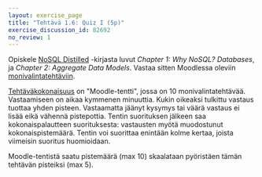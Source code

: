```yaml
---
layout: exercise_page
title: "Tehtävä 1.6: Quiz I (5p)"
exercise_discussion_id: 82692
no_review: 1
---
```


Opiskele [NoSQL Distilled][reading] -kirjasta luvut  *Chapter 1: Why NoSQL? Databases*, ja *Chapter 2: Aggregate Data Models*. Vastaa sitten Moodlessa oleviin [monivalintatehtäviin][quiz]. 

[reading]: /tkj2017s/viitteet/#nosql-distilled
[quiz]: https://moodle2.tut.fi/mod/quiz/view.php?id=335822


[Tehtäväkokonaisuus][quiz] on "Moodle-tentti", jossa on 10 monivalintatehtävää. Vastaamiseen on aikaa kymmenen minuuttia. Kukin oikeaksi tulkittu vastaus tuottaa yhden pisteen. Vastaamatta jäänyt kysymys tai väärä vastaus ei lisää eikä vähennä pistepottia. Tentin suorituksen jälkeen saa kokonaispalautteen suorituksesta: vastausten myötä muodostunut kokonaispistemäärä. Tentin voi suorittaa enintään kolme kertaa, joista viimeisin suoritus huomioidaan.

Moodle-tentistä saatu pistemäärä (max 10) skaalataan pyöristäen tämän tehtävän pisteiksi (max 5).


